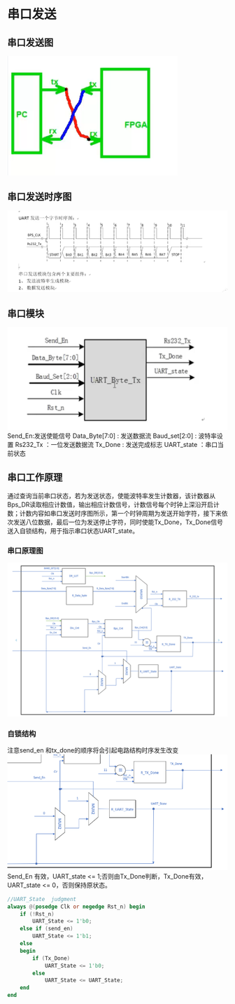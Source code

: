 
# 串口发送
## 串口发送图
![](2022-11-02-21-53-35.png)
## 串口发送时序图
![](2022-11-02-21-53-10.png)
## 串口模块
![](2022-11-03-10-47-57.png)
Send_En:发送使能信号
Data_Byte[7:0] : 发送数据流
Baud_set[2:0] : 波特率设置
Rs232_Tx ：一位发送数据流
Tx_Done : 发送完成标志
UART_state ：串口当前状态

## 串口工作原理
通过查询当前串口状态，若为发送状态，使能波特率发生计数器，该计数器从Bps_DR读取相应计数值，输出相应计数信号，计数信号每个时钟上深沿开启计数；计数内容如串口发送时序图所示，第一个时钟周期为发送开始字符，接下来依次发送八位数据，最后一位为发送停止字符，同时使能Tx_Done，Tx_Done信号送入自锁结构，用于指示串口状态UART_state。
### 串口原理图
![](2022-11-15-20-06-41.png)
### 自锁结构

注意send_en 和tx_done的顺序将会引起电路结构时序发生改变
![](2022-11-15-20-10-19.png)
Send_En 有效，UART_state <= 1;否则由Tx_Done判断，Tx_Done有效，UART_state <= 0，否则保持原状态。
``` verilog
//UART_State  judgment
always @(posedge Clk or negedge Rst_n) begin
    if (!Rst_n)
        UART_State <= 1'b0;
    else if (send_en)
        UART_State <= 1'b1;
    else
    begin
        if (Tx_Done)
            UART_State <= 1'b0;
        else
            UART_State <= UART_State;
    end
end
```
